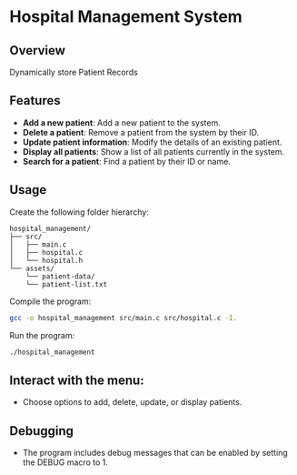 # Hospital Management System

## Overview

Dynamically store Patient Records

## Features

- **Add a new patient**: Add a new patient to the system.
- **Delete a patient**: Remove a patient from the system by their ID.
- **Update patient information**: Modify the details of an existing patient.
- **Display all patients**: Show a list of all patients currently in the system.
- **Search for a patient**: Find a patient by their ID or name.

## Usage
Create the following folder hierarchy:

```
hospital_management/
├── src/
│   ├── main.c
│   ├── hospital.c
│   └── hospital.h
└── assets/
    └── patient-data/
    └── patient-list.txt
```

Compile the program:
```sh
gcc -o hospital_management src/main.c src/hospital.c -I.
```

Run the program:
```sh
./hospital_management
```

## Interact with the menu:
- Choose options to add, delete, update, or display patients.

## Debugging
- The program includes debug messages that can be enabled by setting the DEBUG macro to 1.

